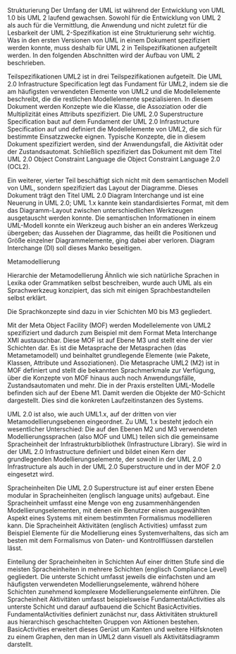 Strukturierung
Der Umfang der UML ist während der Entwicklung von UML 1.0 bis UML 2 laufend gewachsen. Sowohl für die Entwicklung von UML 2 als auch für die Vermittlung, die Anwendung und nicht zuletzt für die Lesbarkeit der UML 2-Spezifikation ist eine Strukturierung sehr wichtig. Was in den ersten Versionen von UML in einem Dokument spezifiziert werden konnte, muss deshalb für UML 2 in Teilspezifikationen aufgeteilt werden. In den folgenden Abschnitten wird der Aufbau von UML 2 beschrieben.

Teilspezifikationen
UML2 ist in drei Teilspezifikationen aufgeteilt. Die UML 2.0 Infrastructure Specification legt das Fundament für UML2, indem sie die am häufigsten verwendeten Elemente von UML2 und die Modellelemente beschreibt, die die restlichen Modellelemente spezialisieren. In diesem Dokument werden Konzepte wie die Klasse, die Assoziation oder die Multiplizität eines Attributs spezifiziert. Die UML 2.0 Superstructure Specification baut auf dem Fundament der UML 2.0 Infrastructure Specification auf und definiert die Modellelemente von UML2, die sich für bestimmte Einsatzzwecke eignen. Typische Konzepte, die in diesem Dokument spezifiziert werden, sind der Anwendungsfall, die Aktivität oder der Zustandsautomat. Schließlich spezifiziert das Dokument mit dem Titel UML 2.0 Object Constraint Language die Object Constraint Language 2.0 (OCL2).

Ein weiterer, vierter Teil beschäftigt sich nicht mit dem semantischen Modell von UML, sondern spezifiziert das Layout der Diagramme. Dieses Dokument trägt den Titel UML 2.0 Diagram Interchange und ist eine Neuerung in UML 2.0; UML 1.x kannte kein standardisiertes Format, mit dem das Diagramm-Layout zwischen unterschiedlichen Werkzeugen ausgetauscht werden konnte. Die semantischen Informationen in einem UML-Modell konnte ein Werkzeug auch bisher an ein anderes Werkzeug übergeben; das Aussehen der Diagramme, das heißt die Positionen und Größe einzelner Diagrammelemente, ging dabei aber verloren. Diagram Interchange (DI) soll dieses Manko beseitigen.

Metamodellierung

Hierarchie der Metamodellierung
Ähnlich wie sich natürliche Sprachen in Lexika oder Grammatiken selbst beschreiben, wurde auch UML als ein Sprachwerkzeug konzipiert, das sich mit einigen Sprachbestandteilen selbst erklärt.

Die Sprachkonzepte sind dazu in vier Schichten M0 bis M3 gegliedert.

Mit der Meta Object Facility (MOF) werden Modellelemente von UML2 spezifiziert und dadurch zum Beispiel mit dem Format Meta Interchange XMI austauschbar. Diese MOF ist auf Ebene M3 und stellt eine der vier Schichten dar. Es ist die Metasprache der Metasprachen (das Metametamodell) und beinhaltet grundlegende Elemente (wie Pakete, Klassen, Attribute und Assoziationen). Die Metasprache UML2 (M2) ist in MOF definiert und stellt die bekannten Sprachmerkmale zur Verfügung, über die Konzepte von MOF hinaus auch noch Anwendungsfälle, Zustandsautomaten und mehr. Die in der Praxis erstellten UML-Modelle befinden sich auf der Ebene M1. Damit werden die Objekte der M0-Schicht dargestellt. Dies sind die konkreten Laufzeitinstanzen des Systems.

UML 2.0 ist also, wie auch UML1.x, auf der dritten von vier Metamodellierungsebenen eingeordnet. Zu UML 1.x besteht jedoch ein wesentlicher Unterschied: Die auf den Ebenen M2 und M3 verwendeten Modellierungssprachen (also MOF und UML) teilen sich die gemeinsame Spracheinheit der Infrastrukturbibliothek (Infrastructure Library). Sie wird in der UML 2.0 Infrastructure definiert und bildet einen Kern der grundlegenden Modellierungselemente, der sowohl in der UML 2.0 Infrastructure als auch in der UML 2.0 Superstructure und in der MOF 2.0 eingesetzt wird.

Spracheinheiten
Die UML 2.0 Superstructure ist auf einer ersten Ebene modular in Spracheinheiten (englisch language units) aufgebaut. Eine Spracheinheit umfasst eine Menge von eng zusammenhängenden Modellierungselementen, mit denen ein Benutzer einen ausgewählten Aspekt eines Systems mit einem bestimmten Formalismus modellieren kann. Die Spracheinheit Aktivitäten (englisch Activities) umfasst zum Beispiel Elemente für die Modellierung eines Systemverhaltens, das sich am besten mit dem Formalismus von Daten- und Kontrollflüssen darstellen lässt.

Einteilung der Spracheinheiten in Schichten
Auf einer dritten Stufe sind die meisten Spracheinheiten in mehrere Schichten (englisch Compliance Level) gegliedert. Die unterste Schicht umfasst jeweils die einfachsten und am häufigsten verwendeten Modellierungselemente, während höhere Schichten zunehmend komplexere Modellierungselemente einführen. Die Spracheinheit Aktivitäten umfasst beispielsweise FundamentalActivities als unterste Schicht und darauf aufbauend die Schicht BasicActivities. FundamentalActivities definiert zunächst nur, dass Aktivitäten strukturell aus hierarchisch geschachtelten Gruppen von Aktionen bestehen. BasicActivities erweitert dieses Gerüst um Kanten und weitere Hilfsknoten zu einem Graphen, den man in UML2 dann visuell als Aktivitätsdiagramm darstellt.